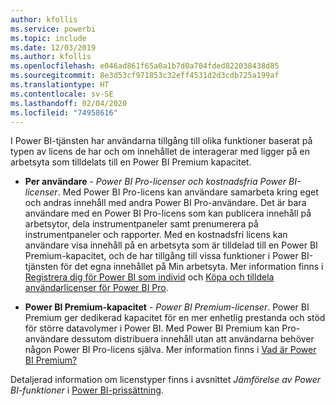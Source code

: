 ```yaml
---
author: kfollis
ms.service: powerbi
ms.topic: include
ms.date: 12/03/2019
ms.author: kfollis
ms.openlocfilehash: e046ad861f65a0a1b7d0a704fded822038438d85
ms.sourcegitcommit: 8e3d53cf971853c32eff4531d2d3cdb725a199af
ms.translationtype: HT
ms.contentlocale: sv-SE
ms.lasthandoff: 02/04/2020
ms.locfileid: "74958616"
---
```

I Power BI-tjänsten har användarna tillgång till olika funktioner baserat på typen av licens de har och om innehållet de interagerar med ligger på en arbetsyta som tilldelats till en Power BI Premium kapacitet.

* **Per användare** - *Power BI Pro-licenser och kostnadsfria Power BI-licenser*. Med Power BI Pro-licens kan användare samarbeta kring eget och andras innehåll med andra Power BI Pro-användare. Det är bara användare med en Power BI Pro-licens som kan publicera innehåll på arbetsytor, dela instrumentpaneler samt prenumerera på instrumentpaneler och rapporter. Med en kostnadsfri licens kan användare visa innehåll på en arbetsyta som är tilldelad till en Power BI Premium-kapacitet, och de har tillgång till vissa funktioner i Power BI-tjänsten för det egna innehållet på Min arbetsyta. Mer information finns i [Registrera dig för Power BI som individ](../service-self-service-signup-for-power-bi.md) och [Köpa och tilldela användarlicenser för Power BI Pro](../service-admin-purchasing-power-bi-pro.md).

* **Power BI Premium-kapacitet** - *Power BI Premium-licenser*. Power BI Premium ger dedikerad kapacitet för en mer enhetlig prestanda och stöd för större datavolymer i Power BI. Med Power BI Premium kan Pro-användare dessutom distribuera innehåll utan att användarna behöver någon Power BI Pro-licens själva. Mer information finns i [Vad är Power BI Premium?](../service-premium-what-is.md)

Detaljerad information om licenstyper finns i avsnittet _Jämförelse av Power BI-funktioner_ i [Power BI-prissättning](https://powerbi.microsoft.com/pricing/).
